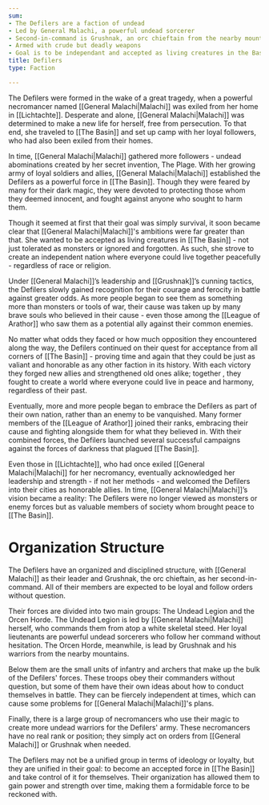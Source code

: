 ```yaml
---
sum:
- The Defilers are a faction of undead
- Led by General Malachi, a powerful undead sorcerer
- Second-in-command is Grushnak, an orc chieftain from the nearby mountains
- Armed with crude but deadly weapons
- Goal is to be independant and accepted as living creatures in the Basin
title: Defilers
type: Faction

---
```


The Defilers were formed in the wake of a great tragedy, when a powerful necromancer named [[General Malachi|Malachi]] was exiled from her home in [[Lichtachte]]. Desperate and alone, [[General Malachi|Malachi]] was determined to make a new life for herself, free from persecution. To that end, she traveled to [[The Basin]] and set up camp with her loyal followers, who had also been exiled from their homes.

In time, [[General Malachi|Malachi]] gathered more followers - undead abominations created by her secret invention, The Plage. With her growing army of loyal soldiers and allies, [[General Malachi|Malachi]] established the Defilers as a powerful force in [[The Basin]]. Though they were feared by many for their dark magic, they were devoted to protecting those whom they deemed innocent, and fought against anyone who sought to harm them.

Though it seemed at first that their goal was simply survival, it soon became clear that [[General Malachi|Malachi]]'s ambitions were far greater than that. She wanted to be accepted as living creatures in [[The Basin]] - not just tolerated as monsters or ignored and forgotten. As such, she strove to create an independent nation where everyone could live together peacefully - regardless of race or religion.

Under [[General Malachi]]’s leadership and [[Grushnak]]’s cunning tactics, the Defilers slowly gained recognition for their courage and ferocity in battle against greater odds. As more people began to see them as something more than monsters or tools of war, their cause was taken up by many brave souls who believed in their cause - even those among the [[League of Arathor]] who saw them as a potential ally against their common enemies. 

No matter what odds they faced or how much opposition they encountered along the way, the Defilers continued on their quest for acceptance from all corners of [[The Basin]] - proving time and again that they could be just as valiant and honorable as any other faction in its history. With each victory they forged new allies and strengthened old ones alike; together , they fought to create a world where everyone could live in peace and harmony, regardless of their past. 

Eventually, more and more people began to embrace the Defilers as part of their own nation, rather than an enemy to be vanquished. Many former members of the [[League of Arathor]] joined their ranks, embracing their cause and fighting alongside them for what they believed in. With their combined forces, the Defilers launched several successful campaigns against the forces of darkness that plagued [[The Basin]].

Even those in [[Lichtachte]], who had once exiled [[General Malachi|Malachi]] for her necromancy, eventually acknowledged her leadership and strength - if not her methods - and welcomed the Defilers into their cities as honorable allies. In time, [[General Malachi|Malachi]]’s vision became a reality: The Defilers were no longer viewed as monsters or enemy forces but as valuable members of society whom brought peace to [[The Basin]].  

# Organization Structure
The Defilers have an organized and disciplined structure, with [[General Malachi]] as their leader and Grushnak, the orc chieftain, as her second-in-command. All of their members are expected to be loyal and follow orders without question. 

Their forces are divided into two main groups: The Undead Legion and the Orcen Horde. The Undead Legion is led by [[General Malachi|Malachi]] herself, who commands them from atop a white skeletal steed. Her loyal lieutenants are powerful undead sorcerers who follow her command without hesitation. The Orcen Horde, meanwhile, is lead by Grushnak and his warriors from the nearby mountains.

Below them are the small units of infantry and archers that make up the bulk of the Defilers' forces. These troops obey their commanders without question, but some of them have their own ideas about how to conduct themselves in battle. They can be fiercely independent at times, which can cause some problems for [[General Malachi|Malachi]]'s plans.

Finally, there is a large group of necromancers who use their magic to create more undead warriors for the Defilers' army. These necromancers have no real rank or position; they simply act on orders from [[General Malachi]] or Grushnak when needed. 

The Defilers may not be a unified group in terms of ideology or loyalty, but they are unified in their goal: to become an accepted force in [[The Basin]] and take control of it for themselves. Their organization has allowed them to gain power and strength over time, making them a formidable force to be reckoned with.